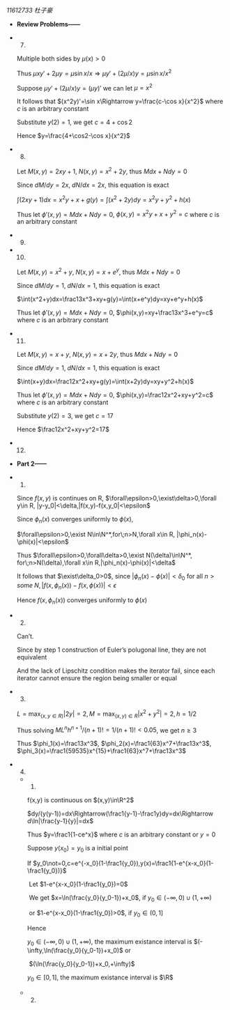 *11612733 杜子豪*

* **Review Problems——**

* 7.

  Multiple both sides by $\mu(x)>0$

  Thus $\mu xy'+2\mu y=\mu \sin x/x\Rightarrow\mu y'+(2\mu/x)y=\mu\sin x/x^2$

  Suppose $\mu y'+(2\mu/x)y=(\mu y)'$ we can let $\mu=x^2$

  It follows that $(x^2y)'=\sin x\Rightarrow y=\frac{c-\cos x}{x^2}$ where $c$ is an arbitrary constant

  Substitute $y(2)=1$, we get $c=4+\cos2$

  Hence $y=\frac{4+\cos2-\cos x}{x^2}​$

  

* 8.

  Let $M(x,y)=2xy+1,\;N(x,y)=x^2+2y$, thus $Mdx+Ndy=0$

  Since $dM/dy=2x,\;dN/dx=2x$, this equation is exact

  $\int(2xy+1)dx=x^2y+x+g(y)=\int(x^2+2y)dy=x^2y+y^2+h(x)$

  Thus let $\phi'(x,y)=Mdx+Ndy=0$, $\phi(x,y)=x^2y+x+y^2=c$ where $c$ is an arbitrary constant

  

* 9.

  

* 10.

  Let $M(x,y)=x^2+y,\;N(x,y)=x+e^y$, thus $Mdx+Ndy=0$

  Since $dM/dy=1,\;dN/dx=1$, this equation is exact

  $\int(x^2+y)dx=\frac13x^3+xy+g(y)=\int(x+e^y)dy=xy+e^y+h(x)$

  Thus let $\phi'(x,y)=Mdx+Ndy=0$, $\phi(x,y)=xy+\frac13x^3+e^y=c$ where $c$ is an arbitrary constant

  

* 11.

  Let $M(x,y)=x+y,\;N(x,y)=x+2y$, thus $Mdx+Ndy=0$

  Since $dM/dy=1,\;dN/dx=1$, this equation is exact

  $\int(x+y)dx=\frac12x^2+xy+g(y)=\int(x+2y)dy=xy+y^2+h(x)$

  Thus let $\phi'(x,y)=Mdx+Ndy=0$, $\phi(x,y)=\frac12x^2+xy+y^2=c$ where $c$ is an arbitrary constant

  Substitute $y(2)=3$, we get $c=17$ 

  Hence $\frac12x^2+xy+y^2=17$

  

* 12.

  

* **Part 2——**

* 1.

  Since $f(x,y)$ is continues on R, $\forall\epsilon>0,\exist\delta>0,\forall y\in R, |y-y_0|<\delta,|f(x,y)-f(x,y_0|<\epsilon​$

  Since $\phi_n(x)$ converges uniformly to $\phi(x)$, 

  $\forall\epsilon>0,\exist N\in\N^*,for\;n>N,\forall x\in R, |\phi_n(x)-\phi(x)|<\epsilon$

  Thus $\forall\epsilon>0,\forall\delta>0,\exist N(\delta)\in\N^*, for\;n>N(\delta),\forall x\in R,|\phi_n(x)-\phi(x)|<\delta​$

  It follows that $\exist\delta_0>0$, since $|\phi_n(x)-\phi(x)|<\delta_0$ for all $n>some\;N,|f(x,\phi_n(x))-f(x,\phi(x))|<\epsilon$

  Hence $f(x,\phi_n(x))$ converges uniformly to $\phi(x)$

  

* 2.

  Can’t. 

  Since by step 1 construction of Euler’s polugonal line, they are not equivalent

  And the lack of Lipschitz condition makes the iterator fail, since each iterator cannot ensure the region being smaller or equal

  

* 3.

  $L=\max_{(x,y\in R)}|2y|=2,M=\max_{(x,y)\in R}|x^2+y^2|=2,h=1/2$

  Thus solving $ML^nh^{n+1}/(n+1)!=1/(n+1)!<0.05$, we get $n\geq3$

  Thus $\phi_1(x)=\frac13x^3$, $\phi_2(x)=\frac1{63}x^7+\frac13x^3$, $\phi_3(x)=\frac1{59535}x^{15}+\frac1{63}x^7+\frac13x^3$

  

* 4.

  * 1.

    f(x,y) is continuous on $(x,y)\in\R^2$

    $dy/(y(y-1))=dx\Rightarrow(\frac1{y-1}-\frac1y)dy=dx\Rightarrow d\ln|\frac{y-1}{y}|=dx$

    Thus $y=\frac1{1-ce^x}$ where $c$ is an arbitrary constant or $y=0$

    Suppose $y(x_0)=y_0$ is a initial point

    If $y_0\not=0,c=e^{-x_0}(1-\frac1{y_0}),y(x)=\frac1{1-e^{x-x_0}(1-\frac1{y_0})}$

    ​	Let $1-e^{x-x_0}(1-\frac1{y_0})=0​$

    ​	We get $x=\ln(\frac{y_0}{y_0-1})+x_0​$, if $y_0\in(-\infty,0)\cup(1,+\infty)​$

    ​	     or $1-e^{x-x_0}(1-\frac1{y_0})>0$, if $y_0\in(0,1]$   

    Hence 

    $y_0\in(-\infty,0)\cup(1,+\infty)$, the maximum existance interval is $(-\infty,\ln(\frac{y_0}{y_0-1})+x_0)$ or 

    ​												$(\ln(\frac{y_0}{y_0-1})+x_0,+\infty)$

    $y_0\in[0,1]$, the maximum existance interval is $\R$

    

  * 2.

    